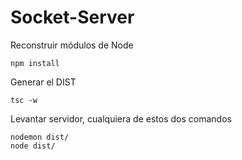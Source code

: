 
# Socket-Server

Reconstruir módulos de Node
```
npm install
```

Generar el DIST 
```
tsc -w
```

Levantar servidor, cualquiera de estos dos comandos
```
nodemon dist/
node dist/
```
